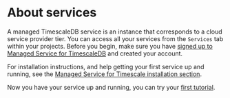 # About services
A managed TimescaleDB service is an instance that corresponds to a cloud service
provider tier. You can access all your services from the `Services` tab within
your projects. Before you begin, make sure you have
[signed up to Managed Service for TimescaleDB][sign-up] and created your account.

For installation instructions, and help getting your first service up and
running, see the
[Managed Service for Timescale installation section][mst-install].

Now you have your service up and running, you can try your
[first tutorial][getting-started].


[sign-up]: https://www.timescale.com/cloud-signup
[mst-login]: https://portal.managed.timescale.com
[timescale-mst-portal]: https://portal.managed.timescale.com
[timescale-pricing]: https://www.timescale.com/products
[contact]: https://www.timescale.com/contact
[getting-started]: /timescaledb/:currentVersion:/getting-started/
[install-psql]: /timescaledb/:currentVersion:/how-to-guides/connecting/psql
[mst-install]:timescaledb/:currentVersion:/how-to-guides/install-timescaledb/installation-mst/
